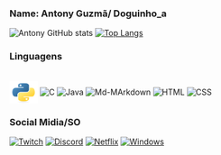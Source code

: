 ###  Name: Antony Guzmã/ Doguinho_a

  ![Antony GitHub stats](https://github-readme-stats.vercel.app/api?username=AntonyGuzma&show_icons=true&theme=dark)
  [![Top Langs](https://github-readme-stats.vercel.app/api/top-langs/?username=AntonyGuzma&layout=compact)](https://github.com/anuraghazra/github-readme-stats)

  
  
  ###  Linguagens
  <div style="display: inline_block"><br>
  <img align="center" alt="Python" height="40" width="50" src="https://raw.githubusercontent.com/devicons/devicon/master/icons/python/python-original.svg">
  <img align="center" alt="C" height="38" width="80" src= "https://img.shields.io/badge/C-00599C?style=for-the-badge&logo=c&logoColor=white" />
  <img align="center" alt="Java" height="40" width="80" src="https://img.shields.io/badge/Java-ED8B00?style=for-the-badge&logo=java&logoColor=white" />  
  <img align="center" alt="Md-MArkdown" height="40" width="90" src= "https://img.shields.io/badge/Markdown-000000?style=for-the-badge&logo=markdown&logoColor=white" />
  <img align="center" alt="HTML" height="40" width="100" src="https://img.shields.io/badge/HTML-239120?style=for-the-badge&logo=html5&logoColor=white"/>
  <img align="center" alt="CSS" height="40" width="100" src="https://img.shields.io/badge/CSS-239120?&style=for-the-badge&logo=css3&logoColor=white" 
  </div>
  
  ### Social Midia/SO
   [![Twitch](https://img.shields.io/badge/Twitch-9146FF?style=for-the-badge&logo=twitch&logoColor=white)](https://www.twitch.tv/doguinho_a)
   [![Discord](https://img.shields.io/badge/Discord-7289DA?style=for-the-badge&logo=discord&logoColor=white)](https://discord.com/channels/@me) 
   [![Netflix](https://img.shields.io/badge/Netflix-E50914?style=for-the-badge&logo=netflix&logoColor=white)]()
   [![Windows](https://img.shields.io/badge/Windows-0078D6?style=for-the-badge&logo=windows&logoColor=white)]()

 
